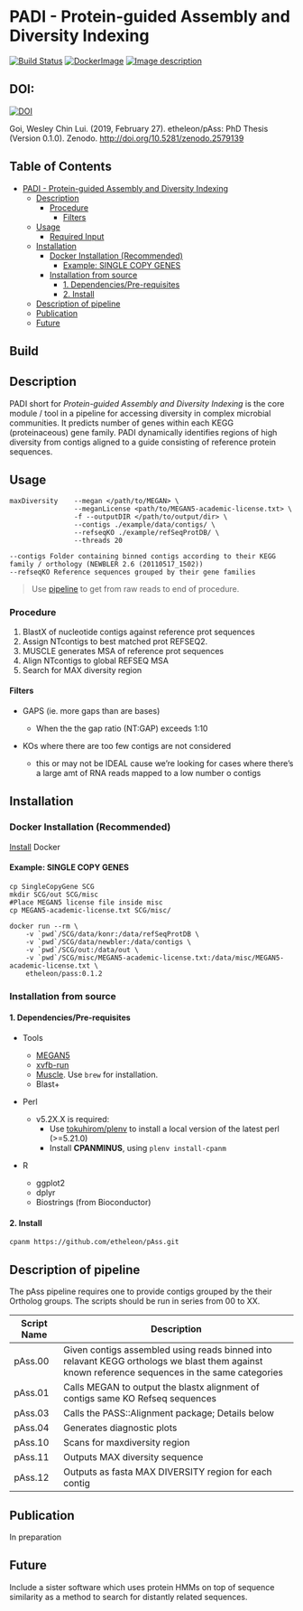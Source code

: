 PADI - Protein-guided Assembly and Diversity Indexing
====

[![Build Status](https://travis-ci.org/etheleon/pAss.svg?branch=master)](https://travis-ci.org/etheleon/pAss)
[![DockerImage](https://images.microbadger.com/badges/version/etheleon/newpass.svg)](http://microbadger.com/images/etheleon/newpass "Get your own version badge on microbadger.com")
[![Image description](https://images.microbadger.com/badges/image/etheleon/newpass.svg)](http://microbadger.com/images/etheleon/newpass "Get your own image badge on microbadger.com")

## DOI:

[![DOI](https://zenodo.org/badge/DOI/10.5281/zenodo.2579139.svg)](https://doi.org/10.5281/zenodo.2579139)

Goi, Wesley Chin Lui. (2019, February 27). etheleon/pAss: PhD Thesis (Version 0.1.0). Zenodo. http://doi.org/10.5281/zenodo.2579139

## Table of Contents
  * [PADI - Protein-guided Assembly and Diversity Indexing](#padi---protein-guided-assembly-and-diversity-indexing)
    * [Description](#description)
      * [Procedure](#procedure)
        * [Filters](#filters)
    * [Usage](#usage)
      * [Required Input](#required-input)
    * [Installation](#installation)
      * [Docker Installation (Recommended)](#docker-installation-recommended)
        * [Example: SINGLE COPY GENES](#example-single-copy-genes)
      * [Installation from source](#installation-from-source)
        * [1. Dependencies/Pre-requisites](#1-dependenciespre-requisites)
        * [2. Install](#2-install)
    * [Description of pipeline](#description-of-pipeline)
    * [Publication](#publication)
    * [Future](#future)
## Build 

## Description

PADI short for _Protein-guided Assembly and Diversity Indexing_ is the core module / tool in a pipeline for accessing diversity in complex microbial communities.
It predicts number of genes within each KEGG (proteinaceous) gene family.
PADI dynamically identifies regions of high diversity from contigs aligned to a guide consisting of reference protein sequences.


## Usage

    maxDiversity    --megan </path/to/MEGAN> \
                    --meganLicense <path/to/MEGAN5-academic-license.txt> \
                    -f --outputDIR </path/to/output/dir> \
                    --contigs ./example/data/contigs/ \
                    --refseqKO ./example/refSeqProtDB/ \
                    --threads 20

    --contigs Folder containing binned contigs according to their KEGG family / orthology (NEWBLER 2.6 (20110517_1502))
    --refseqKO Reference sequences grouped by their gene families 

> Use [pipeline](https://github.com/quanyu2015/ngs_pipeline) to get from raw reads to end of procedure.

### Procedure

1. BlastX of nucleotide contigs against reference prot sequences
2. Assign NTcontigs to best matched prot REFSEQ2.
3. MUSCLE generates MSA of reference prot sequences
4. Align NTcontigs to global REFSEQ MSA
3. Search for MAX diversity region

#### Filters

* GAPS (ie. more gaps than are bases)
  * When the the gap ratio (NT:GAP) exceeds 1:10

* KOs where there are too few contigs are not considered
  * this or may not be IDEAL cause we’re looking for cases where there’s a large amt of RNA reads mapped to a low number o contigs


## Installation

### Docker Installation (Recommended)

[Install](https://docs.docker.com/engine/installation/) Docker

#### Example: SINGLE COPY GENES

    cp SingleCopyGene SCG
    mkdir SCG/out SCG/misc
    #Place MEGAN5 license file inside misc
    cp MEGAN5-academic-license.txt SCG/misc/

    docker run --rm \
        -v `pwd`/SCG/data/konr:/data/refSeqProtDB \
        -v `pwd`/SCG/data/newbler:/data/contigs \
        -v `pwd`/SCG/out:/data/out \
        -v `pwd`/SCG/misc/MEGAN5-academic-license.txt:/data/misc/MEGAN5-academic-license.txt \
        etheleon/pass:0.1.2
        
### Installation from source

#### 1. Dependencies/Pre-requisites

* Tools
    * [MEGAN5](http://ab.inf.uni-tuebingen.de/software/megan/) 
    * [xvfb-run](http://manpages.ubuntu.com/manpages/lucid/man1/xvfb-run.1.html)
    * [Muscle](https://github.com/Homebrew/homebrew-science). Use `brew` for installation.
    * Blast+

* Perl
    * v5.2X.X is required:
       * Use [tokuhirom/plenv](https://github.com/tokuhirom/plenv) to install a local version of the latest perl (>=5.21.0)
       * Install **CPANMINUS**, using `plenv install-cpanm`

* R
  * ggplot2
  * dplyr
  * Biostrings (from Bioconductor)

#### 2. Install

    cpanm https://github.com/etheleon/pAss.git

## Description of pipeline

The pAss pipeline requires one to provide contigs grouped by the their Ortholog groups.
The scripts should be run in series from 00 to XX.

| Script Name | Description                                                                                                                                    |
| ---          | ---                                                                                                                                            |
| pAss.00     | Given contigs assembled using reads binned into relavant KEGG orthologs we blast them against known reference sequences in the same categories |
| pAss.01     | Calls MEGAN to output the blastx alignment of contigs same KO Refseq sequences                                                                 |
| pAss.03     | Calls the PASS::Alignment package; Details below                                                                                               |
| pAss.04     | Generates diagnostic plots                                                                                                                     |
| pAss.10     | Scans for maxdiversity region                                                                                                                                      |
| pAss.11     | Outputs MAX diversity sequence                                                                                                                                     |
| pAss.12     | Outputs as fasta MAX DIVERSITY region for each contig                                                                                          |

## Publication

In preparation

## Future

Include a sister software which uses protein HMMs on top of sequence similarity as a method to search for distantly related sequences.



